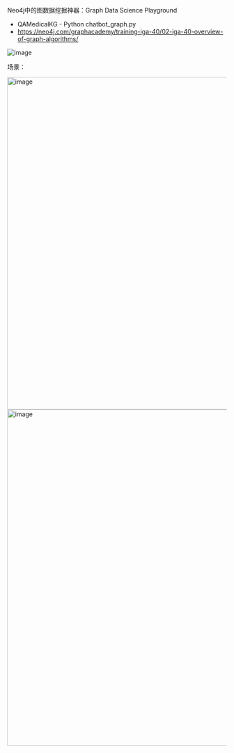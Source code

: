 Neo4j中的图数据挖掘神器：Graph Data Science Playground

- QAMedicalKG - Python chatbot_graph.py
- https://neo4j.com/graphacademy/training-iga-40/02-iga-40-overview-of-graph-algorithms/

![image](https://github.com/user-attachments/assets/e68d55e4-e550-46e0-8c7e-51b6fe020986)

场景：

<img width="763" alt="image" src="https://github.com/user-attachments/assets/8be88959-a14c-489b-921b-d0fbddbe2b9c">

<img width="772" alt="image" src="https://github.com/user-attachments/assets/98f86c66-6f60-4c23-a7c5-af491febd249">
